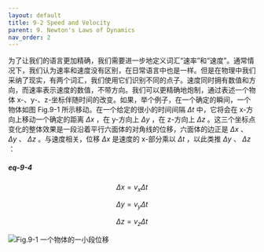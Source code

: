 ```yaml
---
layout: default
title: 9-2 Speed and Velocity
parent: 9. Newton's Laws of Dynamics
nav_order: 2
---
```

为了让我们的语言更加精确，我们需要进一步地定义词汇“速率”和“速度”。通常情况下，我们认为速率和速度没有区别，在日常语言中也是一样。但是在物理中我们采纳了现实，有两个词汇，我们使用它们识别不同的点子。速度同时拥有数值和方向，而速率表示速度的数值，不带方向。我们可以更精确地炮制，通过表述一个物体 x-、y-、z-坐标伴随时间的改变。如果，举个例子，在一个确定的瞬间，一个物体如图 Fig.9-1 所示移动。在一个给定的很小的时间间隔 $\Delta{t}$ 中，它将会在 x-方向上移动一个确定的距离 $\Delta{x}$ ，在 y-方向上 $\Delta{y}$ ，在 z-方向上 $\Delta{z}$ 。这三个坐标点变化的整体效果是一段沿着平行六面体的对角线的位移，六面体的边正是 $\Delta{x}$ 、 $\Delta{y}$ 、 $\Delta{z}$ 。与速度相关，位移 $\Delta{x}$ 是速度的 x-部分乘以 $\Delta{t}$ ，以此类推 $\Delta{y}$ 、 $\Delta{z}$ ：

##### eq-9-4

$$\Delta{x}=v_x\Delta{t}$$

$$\Delta{y}=v_y\Delta{t}$$

$$\Delta{z}=v_z\Delta{t}$$

![Fig.9-1 一个物体的一小段位移](/assets/volume-1/fig-9-1.png)
